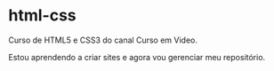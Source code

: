 # html-css
 Curso de HTML5 e CSS3 do canal Curso em Video.

Estou aprendendo a criar sites e agora vou gerenciar meu repositório.